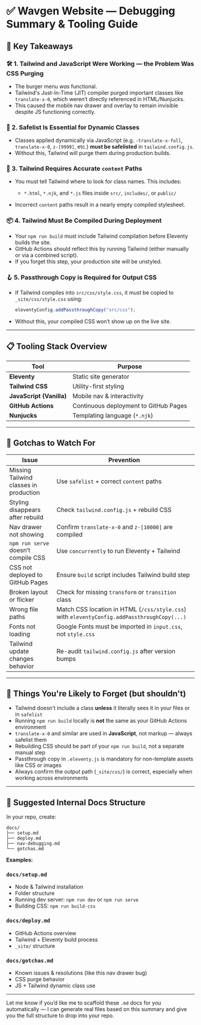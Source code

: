 # ✅ Wavgen Website — Debugging Summary & Tooling Guide

## 🧠 Key Takeaways

### 🛠 1. Tailwind and JavaScript Were Working — the Problem Was CSS Purging

* The burger menu *was* functional.
* Tailwind's Just-In-Time (JIT) compiler purged important classes like `translate-x-0`, which weren’t directly referenced in HTML/Nunjucks.
* This caused the mobile nav drawer and overlay to remain invisible despite JS functioning correctly.

### 🔐 2. Safelist Is Essential for Dynamic Classes

* Classes applied dynamically via JavaScript (e.g. `-translate-x-full`, `translate-x-0`, `z-[9999]`, etc.) **must be safelisted** in `tailwind.config.js`.
* Without this, Tailwind will purge them during production builds.

### 🧱 3. Tailwind Requires Accurate `content` Paths

* You must tell Tailwind where to look for class names. This includes:

  * `*.html`, `*.njk`, and `*.js` files inside `src/`, `includes/`, or `public/`
* Incorrect `content` paths result in a nearly empty compiled stylesheet.

### 📦 4. Tailwind Must Be Compiled During Deployment

* Your `npm run build` must include Tailwind compilation before Eleventy builds the site.
* GitHub Actions should reflect this by running Tailwind (either manually or via a combined script).
* If you forget this step, your production site will be unstyled.

### 🪝 5. Passthrough Copy is Required for Output CSS

* If Tailwind compiles into `src/css/style.css`, it must be copied to `_site/css/style.css` using:

  ```js
  eleventyConfig.addPassthroughCopy("src/css");
  ```
* Without this, your compiled CSS won’t show up on the live site.

---

## 📋 Tooling Stack Overview

| Tool                     | Purpose                               |
| ------------------------ | ------------------------------------- |
| **Eleventy**             | Static site generator                 |
| **Tailwind CSS**         | Utility-first styling                 |
| **JavaScript (Vanilla)** | Mobile nav & interactivity            |
| **GitHub Actions**       | Continuous deployment to GitHub Pages |
| **Nunjucks**             | Templating language (`*.njk`)         |

---

## 🚨 Gotchas to Watch For

| Issue                                  | Prevention                                                                                  |
| -------------------------------------- | ------------------------------------------------------------------------------------------- |
| Missing Tailwind classes in production | Use `safelist` + correct `content` paths                                                    |
| Styling disappears after rebuild       | Check `tailwind.config.js` + rebuild CSS                                                    |
| Nav drawer not showing                 | Confirm `translate-x-0` and `z-[10000]` are compiled                                        |
| `npm run serve` doesn’t compile CSS    | Use `concurrently` to run Eleventy + Tailwind                                               |
| CSS not deployed to GitHub Pages       | Ensure `build` script includes Tailwind build step                                          |
| Broken layout or flicker               | Check for missing `transform` or `transition` class                                         |
| Wrong file paths                       | Match CSS location in HTML (`/css/style.css`) with `eleventyConfig.addPassthroughCopy(...)` |
| Fonts not loading                      | Google Fonts must be imported in `input.css`, not `style.css`                               |
| Tailwind update changes behavior       | Re-audit `tailwind.config.js` after version bumps                                           |

---

## 🧠 Things You're Likely to Forget (but shouldn't)

* Tailwind doesn't include a class **unless** it literally sees it in your files or in `safelist`
* Running `npm run build` locally is **not** the same as your GitHub Actions environment
* `translate-x-0` and similar are used in **JavaScript**, not markup — always safelist them
* Rebuilding CSS should be part of your `npm run build`, not a separate manual step
* Passthrough copy in `.eleventy.js` is mandatory for non-template assets like CSS or images
* Always confirm the output path (`_site/css/`) is correct, especially when working across environments

---

## 🧰 Suggested Internal Docs Structure

In your repo, create:

```
docs/
├── setup.md
├── deploy.md
├── nav-debugging.md
└── gotchas.md
```

**Examples:**

### `docs/setup.md`

* Node & Tailwind installation
* Folder structure
* Running dev server: `npm run dev` or `npm run serve`
* Building CSS: `npm run build-css`

### `docs/deploy.md`

* GitHub Actions overview
* Tailwind + Eleventy build process
* `_site/` structure

### `docs/gotchas.md`

* Known issues & resolutions (like this nav drawer bug)
* CSS purge behavior
* JS + Tailwind dynamic class use

---

Let me know if you’d like me to scaffold these `.md` docs for you automatically — I can generate real files based on this summary and give you the full structure to drop into your repo.
